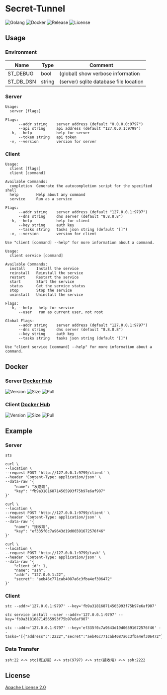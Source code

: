 # Secret-Tunnel

![Golang](https://img.shields.io/github/workflow/status/starudream/secret-tunnel/Golang/master?style=for-the-badge)
![Docker](https://img.shields.io/github/workflow/status/starudream/secret-tunnel/Docker/master?label=Docker&style=for-the-badge)
![Release](https://img.shields.io/github/v/release/starudream/secret-tunnel?include_prereleases&style=for-the-badge)
![License](https://img.shields.io/github/license/starudream/secret-tunnel?style=for-the-badge)

## Usage

### Environment

| Name      | Type   | Comment                                |
|-----------|--------|----------------------------------------|
| ST_DEBUG  | bool   | (global) show verbose information      |
| ST_DB_DSN | string | (server) sqlite database file location |

### Server

```text
Usage:
  server [flags]

Flags:
      --addr string    server address (default "0.0.0.0:9797")
      --api string     api address (default "127.0.0.1:9799")
  -h, --help           help for server
      --token string   api token
  -v, --version        version for server
```

### Client

```text
Usage:
  client [flags]
  client [command]

Available Commands:
  completion  Generate the autocompletion script for the specified shell
  help        Help about any command
  service     Run as a service

Flags:
      --addr string    server address (default "127.0.0.1:9797")
      --dns string     dns server (default "8.8.8.8")
  -h, --help           help for client
      --key string     auth key
      --tasks string   tasks json string (default "[]")
  -v, --version        version for client

Use "client [command] --help" for more information about a command.
```

```text
Usage:
  client service [command]

Available Commands:
  install     Install the service
  reinstall   Reinstall the service
  restart     Restart the service
  start       Start the service
  status      Get the service status
  stop        Stop the service
  uninstall   Uninstall the service

Flags:
  -h, --help   help for service
      --user   run as current user, not root

Global Flags:
      --addr string    server address (default "127.0.0.1:9797")
      --dns string     dns server (default "8.8.8.8")
      --key string     auth key
      --tasks string   tasks json string (default "[]")

Use "client service [command] --help" for more information about a command.
```

## Docker

### Server [Docker Hub](https://hub.docker.com/r/starudream/secret-tunnel-server)

![Version](https://img.shields.io/docker/v/starudream/secret-tunnel-server?style=for-the-badge)
![Size](https://img.shields.io/docker/image-size/starudream/secret-tunnel-server/latest?style=for-the-badge)
![Pull](https://img.shields.io/docker/pulls/starudream/secret-tunnel-server?style=for-the-badge)

### Client [Docker Hub](https://hub.docker.com/r/starudream/secret-tunnel-client)

![Version](https://img.shields.io/docker/v/starudream/secret-tunnel-client?style=for-the-badge)
![Size](https://img.shields.io/docker/image-size/starudream/secret-tunnel-client/latest?style=for-the-badge)
![Pull](https://img.shields.io/docker/pulls/starudream/secret-tunnel-client?style=for-the-badge)

## Example

### Server

```shell
sts
```

```shell
curl \
--location \
--request POST 'http://127.0.0.1:9799/client' \
--header 'Content-Type: application/json' \
--data-raw '{
    "name": "发送端",
    "key": "fb9a318168714565993f75b97e6af907"
}'
```

```shell
curl \
--location \
--request POST 'http://127.0.0.1:9799/client' \
--header 'Content-Type: application/json' \
--data-raw '{
    "name": "接收端",
    "key": "ef335f0c7a9643d19d06591672576f46"
}'
```

```shell
curl \
--location \
--request POST 'http://127.0.0.1:9799/task' \
--header 'Content-Type: application/json' \
--data-raw '{
    "client_id": 1,
    "name": "ssh",
    "addr": "127.0.0.1:22",
    "secret": "aeb46c771cab4087a6c3fba4ef306472"
}'
```

### Client

```shell
stc --addr='127.0.0.1:9797' --key='fb9a318168714565993f75b97e6af907'
```

```shell
stc service install --user --addr='127.0.0.1:9797' --key='fb9a318168714565993f75b97e6af907'
```

```shell
stc --addr='127.0.0.1:9797' --key='ef335f0c7a9643d19d06591672576f46' --tasks='[{"address":":2222","secret":"aeb46c771cab4087a6c3fba4ef306472"}]'
```

### Data Transfer

```text
ssh:22 <-> stc(发送端) <-> sts(9797) <-> stc(接收端) <-> ssh:2222
```


## License

[Apache License 2.0](./LICENSE)
